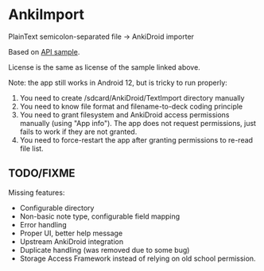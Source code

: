 # AnkiImport

PlainText semicolon-separated file -> AnkiDroid importer

Based on [API sample](https://github.com/ankidroid/Anki-Android/wiki/AnkiDroid-API).

License is the same as license of the sample linked above.

Note: the app still works in Android 12, but is tricky to run properly:

1. You need to create /sdcard/AnkiDroid/TextImport directory manually
2. You need to know file format and filename-to-deck coding principle
3. You need to grant filesystem and AnkiDroid access permissions manually (using "App info"). The app does not request permissions, just fails to work if they are not granted.
4. You need to force-restart the app after granting permissions to re-read file list.

## TODO/FIXME

Missing features:

* Configurable directory
* Non-basic note type, configurable field mapping
* Error handling
* Proper UI, better help message
* Upstream AnkiDroid integration
* Duplicate handling (was removed due to some bug)
* Storage Access Framework instead of relying on old school permission.
